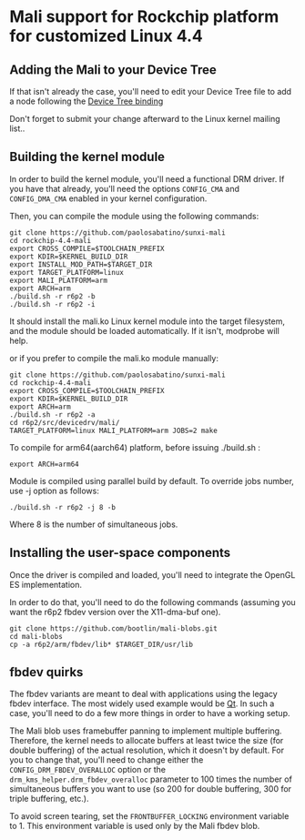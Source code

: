 # Mali support for Rockchip platform for customized Linux 4.4

## Adding the Mali to your Device Tree

If that isn't already the case, you'll need to edit your Device Tree file to
add a node following the [Device Tree binding](https://git.kernel.org/pub/scm/linux/kernel/git/torvalds/linux.git/tree/Documentation/devicetree/bindings/gpu/arm,mali-utgard.txt)

Don't forget to submit your change afterward to the Linux kernel mailing list..

## Building the kernel module

In order to build the kernel module, you'll need a functional DRM driver. If
you have that already, you'll need the options `CONFIG_CMA` and `CONFIG_DMA_CMA`
enabled in your kernel configuration.

Then, you can compile the module using the following commands:

```
git clone https://github.com/paolosabatino/sunxi-mali
cd rockchip-4.4-mali
export CROSS_COMPILE=$TOOLCHAIN_PREFIX
export KDIR=$KERNEL_BUILD_DIR
export INSTALL_MOD_PATH=$TARGET_DIR
export TARGET_PLATFORM=linux
export MALI_PLATFORM=arm
export ARCH=arm
./build.sh -r r6p2 -b
./build.sh -r r6p2 -i
```

It should install the mali.ko Linux kernel module into the target filesystem,
and the module should be loaded automatically. If it isn't, modprobe will help.

or if you prefer to compile the mali.ko module manually:
```
git clone https://github.com/paolosabatino/sunxi-mali
cd rockchip-4.4-mali
export CROSS_COMPILE=$TOOLCHAIN_PREFIX
export KDIR=$KERNEL_BUILD_DIR
export ARCH=arm
./build.sh -r r6p2 -a
cd r6p2/src/devicedrv/mali/
TARGET_PLATFORM=linux MALI_PLATFORM=arm JOBS=2 make
```

To compile for arm64(aarch64) platform, before issuing ./build.sh :

```
export ARCH=arm64
```

Module is compiled using parallel build by default.
To override jobs number, use -j option as follows:

```
./build.sh -r r6p2 -j 8 -b
```
Where 8 is the number of simultaneous jobs.

## Installing the user-space components

Once the driver is compiled and loaded, you'll need to integrate the OpenGL ES
implementation.

In order to do that, you'll need to do the following commands (assuming you
want the r6p2 fbdev version over the X11-dma-buf one).

```
git clone https://github.com/bootlin/mali-blobs.git
cd mali-blobs
cp -a r6p2/arm/fbdev/lib* $TARGET_DIR/usr/lib
```

## fbdev quirks

The fbdev variants are meant to deal with applications using the legacy fbdev
interface. The most widely used example would be [Qt](https://www.qt.io/). In
such a case, you'll need to do a few more things in order to have a working
setup.

The Mali blob uses framebuffer panning to implement multiple buffering.
Therefore, the kernel needs to allocate buffers at least twice the size (for
double buffering) of the actual resolution, which it doesn't by default. For
you to change that, you'll need to change either the
`CONFIG_DRM_FBDEV_OVERALLOC` option or the `drm_kms_helper.drm_fbdev_overalloc`
parameter to 100 times the number of simultaneous buffers you want to use (so
200 for double buffering, 300 for triple buffering, etc.).

To avoid screen tearing, set the `FRONTBUFFER_LOCKING` environment variable to 1.
This environment variable is used only by the Mali fbdev blob.
